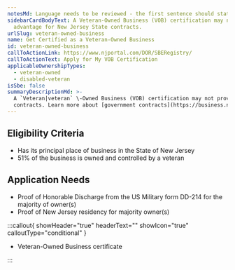 ```yaml
---
notesMd: Language needs to be reviewed - the first sentence should state a benefit
sidebarCardBodyText: A Veteran-Owned Business (VOB) certification may not provide an
  advantage for New Jersey State contracts.
urlSlug: veteran-owned-business
name: Get Certified as a Veteran-Owned Business
id: veteran-owned-business
callToActionLink: https://www.njportal.com/DOR/SBERegistry/
callToActionText: Apply for My VOB Certification
applicableOwnershipTypes:
  - veteran-owned
  - disabled-veteran
isSbe: false
summaryDescriptionMd: >-
  A `Veteran|veteran` \-Owned Business (VOB) certification may not provide an advantage for New Jersey State
  contracts. Learn more about [government contracts](https://business.nj.gov/pages/contract-with-new-jersey)*.
---
```


## Eligibility Criteria

- Has its principal place of business in the State of New Jersey
- 51% of the business is owned and controlled by a veteran

## Application Needs

- Proof of Honorable Discharge from the US Military form DD-214 for the majority of owner(s)
- Proof of New Jersey residency for majority owner(s)

:::callout{ showHeader="true" headerText="" showIcon="true" calloutType="conditional" }

- Veteran-Owned Business certificate

:::
